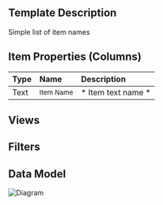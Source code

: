 ## Template Description

Simple list of item names

## Item Properties (Columns)

| Type | Name | Description | 
|:---|:--------|:--------------|
|Text|<sub>Item Name<sub>|* Item text name *|

## Views

## Filters

## Data Model 

![Diagram](/help/en/tls/img/100.png)